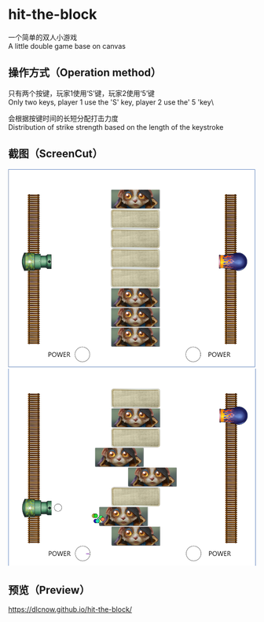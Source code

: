 # hit-the-block
一个简单的双人小游戏\
A little double game base on canvas
## 操作方式（Operation method）
只有两个按键，玩家1使用‘S’键，玩家2使用‘5’键\
Only two keys, player 1 use the 'S' key, player 2 use the' 5 'key\

会根据按键时间的长短分配打击力度\
Distribution of strike strength based on the length of the keystroke
## 截图（ScreenCut）
![screenCut1](./images/screenCut1.png)
![screenCut1](./images/screenCut2.png)

## 预览（Preview）
 https://dlcnow.github.io/hit-the-block/